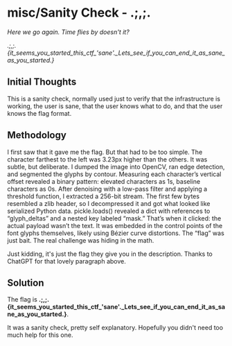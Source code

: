 # misc/Sanity Check - .;,;.
*Here we go again. Time flies by doesn't it?*

*.;,;.{it_seems_you_started_this_ctf_'sane'._Lets_see_if_you_can_end_it_as_sane_as_you_started.}*

## Initial Thoughts

This is a sanity check, normally used just to verify that the infrastructure is working, the user is sane, that the user knows what to do, and that the user knows the flag format.


## Methodology

I first saw that it gave me the flag. But that had to be too simple. The character farthest to the left was 3.23px higher than the others. It was subtle, but deliberate. I dumped the image into OpenCV, ran edge detection,
and segmented the glyphs by contour. Measuring each character’s vertical offset revealed a binary pattern: elevated characters as 1s, baseline characters as 0s. After denoising with a low-pass filter and applying a
threshold function, I extracted a 256-bit stream. The first few bytes resembled a zlib header, so I decompressed it and got what looked like serialized Python data. pickle.loads() revealed a dict with references to
“glyph_deltas” and a nested key labeled “mask.” That’s when it clicked: the actual payload wasn’t the text. It was embedded in the control points of the font glyphs themselves, likely using Bézier curve distortions. The
“flag” was just bait. The real challenge was hiding in the math.

Just kidding, it's just the flag they give you in the description. Thanks to ChatGPT for that lovely paragraph above.


## Solution
The flag is **.;,;.{it_seems_you_started_this_ctf_'sane'._Lets_see_if_you_can_end_it_as_sane_as_you_started.}**.

It was a sanity check, pretty self explanatory. Hopefully you didn't need too much help for this one.
